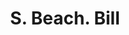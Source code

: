 ---
doi: 10.7916/D81Z5GJV
date_other: '1894'
date_other_textual: '1894'
form: printed ephemera
genre:
- Invoices
name:
- S. Beach
object_in_context_url: https://biggert.cul.columbia.edu/items/view/ave_biggert_01591
subject_hierarchical_geographic:
- Burlington, Vermont, United States
subject_name:
- S. Beach
title: S. Beach. Bill
sort_title: S. Beach. Bill
call_number: ave_biggert_01591
coordinates:
- 44.475833333333334,-73.21194444444444
pid: ave_biggert_01591
identifiers: ave_biggert_01591
thumbnail: https://derivativo-3.library.columbia.edu/iiif/2/ldpd:343934/full/!256,256/0/native.jpg
permalink: "/biggert/ave_biggert_01591/"
layout: iiif-image-page
---